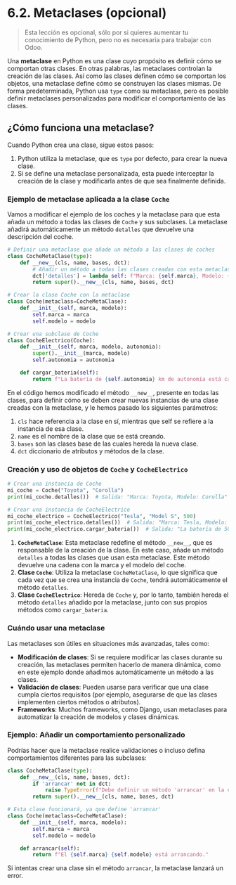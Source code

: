 # 6.2. Metaclases (opcional)

> Esta lección es opcional, sólo por si quieres aumentar tu conocimiento de Python, pero no es necesaria para trabajar con Odoo.

Una **metaclase** en Python es una clase cuyo propósito es definir cómo se comportan otras clases. En otras palabras, las metaclases controlan la creación de las clases. Así como las clases definen cómo se comportan los objetos, una metaclase define cómo se construyen las clases mismas. De forma predeterminada, Python usa `type` como su metaclase, pero es posible definir metaclases personalizadas para modificar el comportamiento de las clases.

## ¿Cómo funciona una metaclase?

Cuando Python crea una clase, sigue estos pasos:

1. Python utiliza la metaclase, que es `type` por defecto, para crear la nueva clase.
2. Si se define una metaclase personalizada, esta puede interceptar la creación de la clase y modificarla antes de que sea finalmente definida.

### Ejemplo de metaclase aplicada a la clase `Coche`

Vamos a modificar el ejemplo de los coches y la metaclase para que esta añada un método a todas las clases de `Coche` y sus subclases. La metaclase añadirá automáticamente un método `detalles` que devuelve una descripción del coche.

```python
# Definir una metaclase que añade un método a las clases de coches
class CocheMetaClase(type):
    def __new__(cls, name, bases, dct):
        # Añadir un método a todas las clases creadas con esta metaclase
        dct['detalles'] = lambda self: f"Marca: {self.marca}, Modelo: {self.modelo}"
        return super().__new__(cls, name, bases, dct)

# Crear la clase Coche con la metaclase
class Coche(metaclass=CocheMetaClase):
    def __init__(self, marca, modelo):
        self.marca = marca
        self.modelo = modelo

# Crear una subclase de Coche
class CocheElectrico(Coche):
    def __init__(self, marca, modelo, autonomia):
        super().__init__(marca, modelo)
        self.autonomia = autonomia

    def cargar_bateria(self):
        return f"La batería de {self.autonomia} km de autonomía está cargada."
```

En el código hemos modificado el método `__new__`, presente en todas las clases, para definir cómo se deben crear nuevas instancias de una clase creadas con la metaclase, y le hemos pasado los siguientes parámetros:
1. `cls` hace referencia a la clase en sí, mientras que self se refiere a la instancia de esa clase.
2. `name` es el nombre de la clase que se está creando.
3. `bases` son las clases base de las cuales hereda la nueva clase.
4. `dct` diccionario de atributos y métodos de la clase.

### Creación y uso de objetos de `Coche` y `CocheElectrico`

```python
# Crear una instancia de Coche
mi_coche = Coche("Toyota", "Corolla")
print(mi_coche.detalles())  # Salida: "Marca: Toyota, Modelo: Corolla"

# Crear una instancia de CocheElectrico
mi_coche_electrico = CocheElectrico("Tesla", "Model S", 500)
print(mi_coche_electrico.detalles())  # Salida: "Marca: Tesla, Modelo: Model S"
print(mi_coche_electrico.cargar_bateria())  # Salida: "La batería de 500 km de autonomía está cargada."
```

1. **`CocheMetaClase`**: Esta metaclase redefine el método `__new__`, que es responsable de la creación de la clase. En este caso, añade un método `detalles` a todas las clases que usan esta metaclase. Este método devuelve una cadena con la marca y el modelo del coche.
2. **Clase `Coche`**: Utiliza la metaclase `CocheMetaClase`, lo que significa que cada vez que se crea una instancia de `Coche`, tendrá automáticamente el método `detalles`.
3. **Clase `CocheElectrico`**: Hereda de `Coche` y, por lo tanto, también hereda el método `detalles` añadido por la metaclase, junto con sus propios métodos como `cargar_bateria`.

### Cuándo usar una metaclase

Las metaclases son útiles en situaciones más avanzadas, tales como:
- **Modificación de clases**: Si se requiere modificar las clases durante su creación, las metaclases permiten hacerlo de manera dinámica, como en este ejemplo donde añadimos automáticamente un método a las clases.
- **Validación de clases**: Pueden usarse para verificar que una clase cumpla ciertos requisitos (por ejemplo, asegurarse de que las clases implementen ciertos métodos o atributos).
- **Frameworks**: Muchos frameworks, como Django, usan metaclases para automatizar la creación de modelos y clases dinámicas.

### Ejemplo: Añadir un comportamiento personalizado

Podrías hacer que la metaclase realice validaciones o incluso defina comportamientos diferentes para las subclases:

```python
class CocheMetaClase(type):
    def __new__(cls, name, bases, dct):
        if 'arrancar' not in dct:
            raise TypeError(f"Debe definir un método 'arrancar' en la clase {name}")
        return super().__new__(cls, name, bases, dct)

# Esta clase funcionará, ya que define 'arrancar'
class Coche(metaclass=CocheMetaClase):
    def __init__(self, marca, modelo):
        self.marca = marca
        self.modelo = modelo

    def arrancar(self):
        return f"El {self.marca} {self.modelo} está arrancando."
```

Si intentas crear una clase sin el método `arrancar`, la metaclase lanzará un error.
